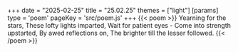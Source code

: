 +++
date = "2025-02-25"
title = "25.02.25"
themes = ["light"]
[params]
  type = 'poem'
  pageKey = 'src/poem.js'
+++
{{< poem >}}
Yearning for the stars,
These lofty lights imparted,
Wait for patient eyes -
Come into strength upstarted,
By awed reflections on,
The brighter till the lesser followed.
{{< /poem >}}
